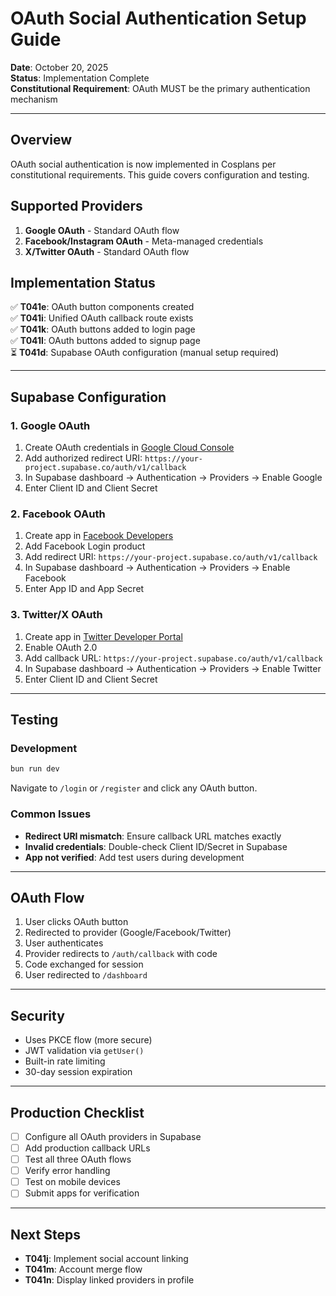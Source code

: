 # OAuth Social Authentication Setup Guide

**Date**: October 20, 2025  
**Status**: Implementation Complete  
**Constitutional Requirement**: OAuth MUST be the primary authentication mechanism

---

## Overview

OAuth social authentication is now implemented in Cosplans per constitutional requirements. This guide covers configuration and testing.

## Supported Providers

1. **Google OAuth** - Standard OAuth flow
2. **Facebook/Instagram OAuth** - Meta-managed credentials  
3. **X/Twitter OAuth** - Standard OAuth flow

## Implementation Status

✅ **T041e**: OAuth button components created  
✅ **T041i**: Unified OAuth callback route exists  
✅ **T041k**: OAuth buttons added to login page  
✅ **T041l**: OAuth buttons added to signup page  
⏳ **T041d**: Supabase OAuth configuration (manual setup required)

---

## Supabase Configuration

### 1. Google OAuth

1. Create OAuth credentials in [Google Cloud Console](https://console.cloud.google.com/)
2. Add authorized redirect URI: `https://your-project.supabase.co/auth/v1/callback`
3. In Supabase dashboard → Authentication → Providers → Enable Google
4. Enter Client ID and Client Secret

### 2. Facebook OAuth

1. Create app in [Facebook Developers](https://developers.facebook.com/)
2. Add Facebook Login product
3. Add redirect URI: `https://your-project.supabase.co/auth/v1/callback`
4. In Supabase dashboard → Authentication → Providers → Enable Facebook
5. Enter App ID and App Secret

### 3. Twitter/X OAuth

1. Create app in [Twitter Developer Portal](https://developer.twitter.com/)
2. Enable OAuth 2.0
3. Add callback URL: `https://your-project.supabase.co/auth/v1/callback`
4. In Supabase dashboard → Authentication → Providers → Enable Twitter
5. Enter Client ID and Client Secret

---

## Testing

### Development

```powershell
bun run dev
```

Navigate to `/login` or `/register` and click any OAuth button.

### Common Issues

- **Redirect URI mismatch**: Ensure callback URL matches exactly
- **Invalid credentials**: Double-check Client ID/Secret in Supabase
- **App not verified**: Add test users during development

---

## OAuth Flow

1. User clicks OAuth button
2. Redirected to provider (Google/Facebook/Twitter)
3. User authenticates
4. Provider redirects to `/auth/callback` with code
5. Code exchanged for session
6. User redirected to `/dashboard`

---

## Security

- Uses PKCE flow (more secure)
- JWT validation via `getUser()`
- Built-in rate limiting
- 30-day session expiration

---

## Production Checklist

- [ ] Configure all OAuth providers in Supabase
- [ ] Add production callback URLs
- [ ] Test all three OAuth flows
- [ ] Verify error handling
- [ ] Test on mobile devices
- [ ] Submit apps for verification

---

## Next Steps

- **T041j**: Implement social account linking
- **T041m**: Account merge flow
- **T041n**: Display linked providers in profile
